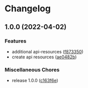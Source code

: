 # Changelog

## 1.0.0 (2022-04-02)


### Features

* additional api-resources ([f873350](https://github.com/joke/zim-kubectl/commit/f873350a104e391eb0a174529d335f0c11d1aee6))
* create api resources ([ae0482b](https://github.com/joke/zim-kubectl/commit/ae0482b7c64cdc7304e238c7c699af1601291840))


### Miscellaneous Chores

* release 1.0.0 ([c163f6e](https://github.com/joke/zim-kubectl/commit/c163f6ece5f15ab77369e32a4cbb183e26c33809))
